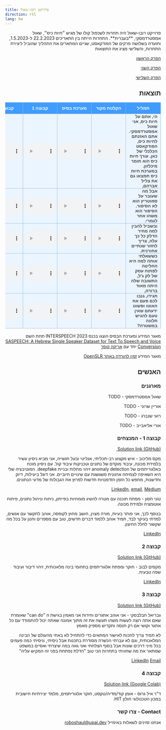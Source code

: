 ```yaml
---
title: פרוייקט רובו-שאול
direction: rtl
lang: he
---
```

<style type="text/css">
  .tg {
    border-collapse: collapse;
    border-color: #9ABAD9;
    border-spacing: 0;
  }

  .tg td {
    background-color: #EBF5FF;
    border-color: #9ABAD9;
    border-style: solid;
    border-width: 1px;
    color: #444;
    font-family: Arial, sans-serif;
    font-size: 14px;
    overflow: hidden;
    padding: 0px 0px;
    word-break: normal;
    font-weight: bold;
    vertical-align: middle;
    horizontal-align: center;
    /*white-space: nowrap;*/
    white-space: normal;
    text-align: center
  }
  .tg td:first-child {
    padding: 0px 10px;
    direction: rtl;
    text-align: right;
  }

  .tg th {
    background-color: #409cff;
    border-color: #9ABAD9;
    border-style: solid;
    border-width: 1px;
    color: #fff;
    font-family: Arial, sans-serif;
    font-size: 14px;
    font-weight: normal;
    overflow: hidden;
    padding: 0px 20px;
    word-break: normal;
    font-weight: bold;
    vertical-align: middle;
    horizontal-align: center;
    white-space: nowrap;
    padding: 10px;
    margin: auto;
    text-align: center;
  }

  .tg .tg-0pky {
    border-color: inherit;
    text-align: center;
    vertical-align: top,
  }

  .tg .tg-fymr {
    border-color: inherit;
    font-weight: bold;
    text-align: center;
    vertical-align: top
  }
  .slider {
  -webkit-appearance: none;
  width: 75%;
  height: 15px;
  border-radius: 5px;
  background: #d3d3d3;
  outline: none;
  opacity: 0.7;
  -webkit-transition: .2s;
  transition: opacity .2s;
}

.slider::-webkit-slider-thumb {
  -webkit-appearance: none;
  appearance: none;
  width: 25px;
  height: 25px;
  border-radius: 50%;
  background: #409cff;
  cursor: pointer;
}

.slider::-moz-range-thumb {
  width: 25px;
  height: 25px;
  border-radius: 50%;
  background: #409cff;
  cursor: pointer;
}

audio {
    width: 110px;
}
</style>
<div dir="rtl" markdown="1">
פרוייקט רובו-שאול היה תחרות לשכפול קולו של מגיש ״חיות כיס״, שאול אמסטרדמסקי, **בעברית**. התחרות הייתה בין התאריכים 22.2.2023 ל-1.5.2023, ותועדה בשלושה פרקים של הפודקאסט, שניים המתארים את התהליך שהוביל ליצירת התחרות, והשלישי מציג את התוצאות

[הפרק הראשון](https://omny.fm/shows/hayot-kiss/257)

[הפרק השני](https://omny.fm/shows/hayot-kiss/258)

[הפרק השלישי](https://omny.fm/shows/hayot-kiss/274)

## תוצאות

<table border="0" class="dataframe tg">
  <thead>
    <tr style="text-align: center;">
      <th>תמליל</th>
      <th>הקלטת מקור</th>
      <th>מערכת בסיס</th>
      <th>קבוצה 1</th>
      <th>קבוצה 2</th>
      <th>קבוצה 3</th>
      <th>קבוצה 4</th>
    </tr>
  </thead>
  <tbody>
    <tr>
      <td>הי, אתם על חיות כיס, אני שאול אמסטרדמסקי.
אתם האזנתם לחיות כיס, הפודקאסט הכלכלי של כאן.
עורך חיות כיס הוא תומר מיכלזון.
במערכת חיות כיס תמצאו גם את צליל אברהם,</td>
      <td><audio id="audio-small" controls>
    <source src="audio/shaul/1_opening_shaul.wav" type="audio/wav">
</audio></td>
      <td><audio id="audio-small" controls>
    <source src="audio/baseline/1_opening_baseline.wav" type="audio/wav">
</audio></td>
      <td><audio id="audio-small" controls>
    <source src="audio/team_1/1_opening_maxim_melichov_and_tony_hasson.wav" type="audio/wav">
</audio></td>
      <td><audio id="audio-small" controls>
    <source src="audio/team_2/1_opening_maxim_lvov.wav" type="audio/wav">
</audio></td>
      <td><audio id="audio-small" controls>
    <source src="audio/team_3/1_opening_ gaby.wav" type="audio/wav">
</audio></td>
      <td><audio id="audio-small" controls>
    <source src="audio/team_4/1_opening_gruss.wav" type="audio/wav">
</audio></td>
    </tr>
    <tr>
      <td>אבל מה שעובר על סמוטריץ הוא לא הסיפור. הסיפור הוא משהו אחר לגמרי.</td>
      <td><audio id="audio-small" controls>
    <source src="audio/shaul/2_story_shaul.wav" type="audio/wav">
</audio></td>
      <td><audio id="audio-small" controls>
    <source src="audio/baseline/2_story_baseline.wav" type="audio/wav">
</audio></td>
      <td><audio id="audio-small" controls>
    <source src="audio/team_1/2_story_maxim_melichov_tony_hasson.wav" type="audio/wav">
</audio></td>
      <td><audio id="audio-small" controls>
    <source src="audio/team_2/2_story_maxim_lvov.wav" type="audio/wav">
</audio></td>
      <td><audio id="audio-small" controls>
    <source src="audio/team_3/2_story_gaby.wav" type="audio/wav">
</audio></td>
      <td><audio id="audio-small" controls>
    <source src="audio/team_4/2_story_gruss.wav" type="audio/wav">
</audio></td>
    </tr>
    <tr>
      <td>ובשביל להבין למה מחיר הדלק כל כך עלה, צריך לחזור שנתיים אחורנית.</td>
      <td><audio id="audio-small" controls>
    <source src="audio/shaul/3_prices_shaul.wav" type="audio/wav">
</audio></td>
      <td><audio id="audio-small" controls>
    <source src="audio/baseline/3_prices_baseline.wav" type="audio/wav">
</audio></td>
      <td><audio id="audio-small" controls>
    <source src="audio/team_1/3_prices_maxim_melichov_tony_hasson.wav" type="audio/wav">
</audio></td>
      <td><audio id="audio-small" controls>
    <source src="audio/team_2/3_prices_maxim_lvov.wav" type="audio/wav">
</audio></td>
      <td><audio id="audio-small" controls>
    <source src="audio/team_3/3_prices_gaby.wav" type="audio/wav">
</audio></td>
      <td><audio id="audio-small" controls>
    <source src="audio/team_4/3_prices_gruss.wav" type="audio/wav">
</audio></td>
    </tr>
    <tr>
      <td>כששאלתי אותה למה היא החליטה לפתוח עסק של לק ג&#x27;ל, התשובה שלה היתה מאוד ברורה,</td>
      <td><audio id="audio-small" controls>
    <source src="audio/shaul/4_nailpolish_shaul.wav" type="audio/wav">
</audio></td>
      <td><audio id="audio-small" controls>
    <source src="audio/baseline/4_nailpolish_baseline.wav" type="audio/wav">
</audio></td>
      <td><audio id="audio-small" controls>
    <source src="audio/team_1/4_nailpolish_maxim_melichov_tony_hasson.wav" type="audio/wav">
</audio></td>
      <td><audio id="audio-small" controls>
    <source src="audio/team_2/4_nailpolish_maxim_lvov.wav" type="audio/wav">
</audio></td>
      <td><audio id="audio-small" controls>
    <source src="audio/team_3/4_nailpolish_gaby.wav" type="audio/wav">
</audio></td>
      <td><audio id="audio-small" controls>
    <source src="audio/team_4/4_nailpolish_gruss.wav" type="audio/wav">
</audio></td>
    </tr>
    <tr>
      <td>תגידו, גנבו לכם פעם את האוטו ופשוט ידעתם שאין טעם להגיש תלונה במשטרה?</td>
      <td><audio id="audio-small" controls>
    <source src="audio/shaul/5_police_shaul.wav" type="audio/wav">
</audio></td>
      <td><audio id="audio-small" controls>
    <source src="audio/baseline/5_police_baseline.wav" type="audio/wav">
</audio></td>
      <td><audio id="audio-small" controls>
    <source src="audio/team_1/5_police_maxim_melichov_tony_hasson.wav" type="audio/wav">
</audio></td>
      <td><audio id="audio-small" controls>
    <source src="audio/team_2/5_police_maxim_lvov.wav" type="audio/wav">
</audio></td>
      <td><audio id="audio-small" controls>
    <source src="audio/team_3/5_police_gaby.wav" type="audio/wav">
</audio></td>
      <td><audio id="audio-small" controls>
    <source src="audio/team_4/5_police_gruss.wav" type="audio/wav">
</audio></td>
    </tr>
  </tbody>
</table>

מאגר המידע ומערכת הבסיס הוצגו בכנס  INTERSPEECH 2023 תחת השם [SASPEECH: A Hebrew Single Speaker Dataset for Text To Speech and Voice Conversion](https://www.isca-speech.org/archive/interspeech_2023/sharoni23_interspeech.html) יחד עם [אריקה קופר](ecooper@cs.columbia.edu)

מאגר המידע [זמין להורדה באתר OpenSLR](http://openslr.org/134/)

## האנשים

### מארגנים
שאול אמסטרדמסקי - TODO

אוריין שרוני - TODO

רועי שנברג - TODO

אורי אליאבייב - TODO
### קבוצה 1 - המנצחים
[Solution link (GitHub)](https://github.com/maxmelichov/Text-To-speech), 

מקס מליכוב - איש מקצוע רב-תכליתי, אנליטי ובעל תושייה, אני מביא ניסיון עשיר בלמידת מכונה, עיבוד מוקדם של נתונים וטכניקות עיבוד קול. עם ניסיון מוכח באלגוריתמים של anomaly detection זיהוי מחלות ובניית deepfake. 
המוטיבציה שלי היא השאיפה לצמיחה ארגונית משגשגת עם שינויים חיוביים. אני דוגל ביעילות, דיוק וחדשנות, מחפש כל הזמן הזדמנויות חדשות לפרוץ את הגבולות של מדעי הנתונים.

[LinkedIn](https://www.linkedin.com/in/max-melichov/), [email](mailto:Maxme006@gmail.com), [Medium](https://medium.com/@maxme006)

טוני חסון - מפתח תוכנה עם מטרה להשיג מומחיות בפייתון, ניתוח וניהול נתונים, פיתוח אוטומציה ולמידת מכונה.

בנוסף לכך, אני פותר בעיות, מורה מצוין, חושב מחוץ לקופסה, אוהב לתקשר עם אנשים, למדתי בעיקר לבד, תמיד אוהב ללמוד דברים חדשים,
טוב עם מספרים וחנון על בכל מה שקשור לחלל החיצון.

[LinkedIn](https://www.linkedin.com/in/tony-hasson-a14402205/)

### קבוצה 2
[Solution link (GitHub)](https://github.com/maxlvov/roboshaul_tts_vc)

מקסים לבוב - חוקר ומפתח אלגוריתמים בתחומי בינה מלאכותית, זיהוי דיבור ועיבוד שפה טבעית.

[LinkedIn](https://www.linkedin.com/in/maxim-lvov-a0042a8b/)


### קבוצה 3
[Solution link (GitHub)](https://github.com/gabykh1/Robo-Shaul)

גבריאל חבלבסקי - אני אוהב אתגרים וחידות
אני מאמין בגישת ה "can do" שאומרת שאם אתה רוצה לעשות משהו תעשה את זה
מתוך אמונה שאתה יכול להתמודד עם כל אתגר וקושי אם רק תנסה ותקדיש מספיק מאמץ

לא תמיד צריך לחכות לאישור המתאים כדי להתחיל
לא באתי מהעולם של הבינה המלאכותית, וגם לא עברתי הכשרה מסודרת בתכנות
אבל ניסיתי, וניסיתי כמה פעמים בכל מיני דרכים שונות
אבל בסוף הצלחתי ואני גאה במה שיצרתי
ואסיים במשפט שמתאר את מה שחוויתי בתחרות הכי טוב
"הדלת נפתחת בפני זה המקיש עליה"

[LinkedIn](https://www.linkedin.com/in/gabriel-khvalevsky/) [Email](mailto:gaby2002yo@gmail.com)
### קבוצה 4
[Solution link (Google Colab)](http://bit.ly/roboshaul)

ד"ר איל גרוּס - אומן קוד/מדיה/טקסט, חוקר אלגוריתמים, מלמד יצירתיות חישובית במכון הטכנולוגי חולון HIT.

### Contact - צרו קשר

אנחנו זמינים לשאלות באימייל [roboshaul@upai.dev](mailto:roboshaul@upai.dev)

</div>